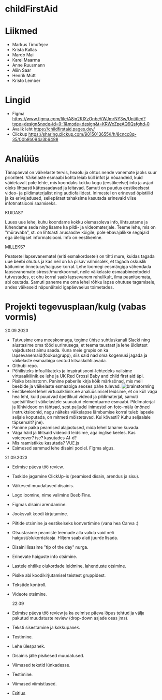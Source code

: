 # childFirstAid

# Liikmed

- Markus Timofejev
- Krista Kallas
- Mardo Mai
- Karel Maarma
- Anne Ruusmann
- Aliin Saar
- Henrik Mütt
- Kristo Lember

# Lingid

- Figma https://www.figma.com/file/A8ip2KIXzOnbeVWJmrNY3w/Untitled?type=design&node-id=0-1&mode=design&t=KRWxZpeAQ9Qsfghd-0
- Avalik leht https://childfirstaid.pages.dev/
- Clickup https://sharing.clickup.com/9015013655/l/h/8cncc8q-35/00b8b094a3b6488

  
# Analüüs 
Tänapäeval on väikelaste tervis, heaolu ja ohtus nende vanemate jaoks suur prioriteet. Väikelaste esmaabi kohta leiab küll infot ja nõuandeid, kuid väidetavalt pole lehte, mis koondaks kokku
kogu (eestikeelse) info ja asjad oleks lihtsasti kättesaadavad ja leitavad. Samuti on puudus eestikeelsest video- ja pildimaterjalist ning audiofailidest. Inimestel on erinevad õpistiilid ja ka erivajadused, sellepärast tahaksime kasutada erinevaid viise infotmatsiooni saamiseks.

KUIDAS? 

Luues uue lehe, kuhu koondame kokku olemasoleva info, lihtsustame ja lühendame seda ning lisame ka pildi- ja videomaterjale. Teeme lehe, mis on "müravaba", st. on lihtsasti arusaadav kõigile, pole ebavajalikke segajaid ega üleliigset informatsiooni. Info on eestikeelne. 

MILLEKS? 

Peatsetel lapsevanematel (eriti esmakordsetel) on tihti mure, kuidas tagada uue beebi ohutus ja kas neil on ka piisav valmisolek, et tagada oskuslik käitumine õnnetuse/haiguse korral. Lehe loomegi eesmärgiga vähendada lapsevanemate stressi/murekoormat, neile väikelaste esmaabimeetodeid tutvustades, et ohu korral saab lapsevanem rahulikult, ilma paanitsemata, abi osutada. Samuti paneme me oma lehel rõhku lapse ohutuse tagamisele, andes väikeseid näpunäiteid igapäevaelus toimetades.


# Projekti tegevusplaan/kulg (vabas vormis)

20.09.2023
- Tutvusime oma meeskonnaga, tegime ühise suhtluskanali Slacki ning alustasime oma tööd uurimusega, et teema taustast ja lehe üldistest vajadustest aimu saada. Kuna meie grupis on ka lapsevanemaid(fookusgrupp), siis said nad oma kogemusi jagada ja väikelaste esmaabiga seotud kitsaskohti avada.
- Githubi repo.
- Põhilisteks infoallikateks ja inspiratisooni-lehtedeks valisime virtuaalkliinik.ee lehe ja UK Red Crossi Baby and child first aid äpi.
- Pisike brainstorm. Panime paberile kirja kõik märksõnad, mis meil beebide ja väikelaste esmaabiga seoses pähe tulevad.
  ![brainstorming](https://user-images.githubusercontent.com/113007378/269839117-dacd612b-dd9d-46a1-8263-7cc83381aa35.jpg)
- Eestikeelsel lehel virtuaalkliinik.ee analüüsimisel leidsime, et on küll väga hea leht, kuid puudvad õpetlikud videod ja pildimaterjal, samuti spetsiifiliselt väikelastele suunatud elementaarne esmaabi. Pildimaterjal ja lühivideod on tähtsad, sest paljudel inimestel on foto-mälu (mõned instruktsioonid, nagu näiteks väikelapse lämbumise korral tuleb lapsele seljale koputada, on mitmeti mõistetavad. Kui kõvasti? Kuhu seljaalale täpsemalt? jne).
- Panime paika peamised alajaotused, mida lehel tahame kuvada.
- Väga häid ja lihtsaid videosid leidsime, aga inglise keeles. Kas voiceover? ise? kasutades AI-d?
- Mis raamistikku kasutada? VUE.js
- Esimesed sammud lehe disaini poolel. Figma algus.

 21.09.2023
- Eelmise päeva töö review.
- Taskide jagamine ClickUp-is (peamised disain, arendus ja sisu).
- Väikesed muudatused disainis.
- Logo loomine, nime valimine BeebiFine.
- Figmas disaini arendamine.
- Jooksvalt koodi kirjutamine.
- Piltide otsimine ja eestikelseks konvertimine (vana hea Canva :)
- Otsustasime peamiste teemade alla valida vaid neli haigust/olukorda/asja. Hiljem saab alati juurde lisada.
- Disaini lisasime "tip of the day" nurga.
- Erinevate haiguste info otsimine.
- Lastele ohtlike olukordade leidmine, lahenduste otsimine.
- Pisike abi koodikirjutamisel teistest gruppidest.
- Tekstide kontroll.
- Videote otsimine. 

  22.09
- Eelmise päeva töö review ja ka eelmise päeva lõpus tehtud ja välja pakutud muudatuste review (drop-down asjade osas jms).
- Teksti sisestamine ja kokkupanek.
- Testimine.
- Lehe ülespanek.
- Disainis jälle pisikesed muudatused.
- Viimased tekstid lünkadesse.
- Testimine.
- Viimased viimistlused.
- Esitlus.




